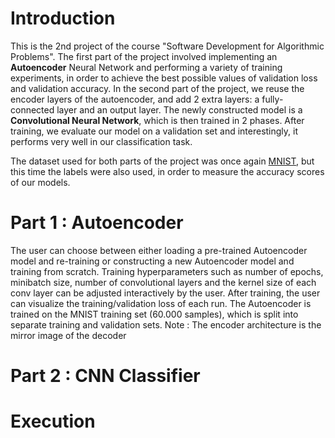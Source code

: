 # Introduction  
This is the 2nd project of the course "Software Development for Algorithmic
Problems". The first part of the project involved implementing an **Autoencoder** Neural Network 
and performing a variety of training experiments, in order to achieve the best
possible values of validation loss and validation accuracy. In the second part
of the project, we reuse the encoder layers of the autoencoder, and add 2 extra layers:
a fully-connected layer and an output layer. The newly constructed model is
a **Convolutional Neural Network**, which is then trained in 2 phases. After
training, we evaluate our model on a validation set and interestingly, it performs very well 
in our classification task.

The dataset used for both parts of the project was once again [MNIST](http://yann.lecun.com/exdb/mnist/), but this time the labels were also used, 
in order to measure the accuracy scores of our models.  

# Part 1 : Autoencoder
The user can choose between either loading a pre-trained Autoencoder model and
re-training or constructing a new Autoencoder model and training from scratch.
Training hyperparameters such as number of epochs, minibatch size, number of
convolutional layers and the kernel size of each conv layer can be adjusted 
interactively by the user. After training, the user can visualize the
training/validation loss of each run. The Autoencoder is trained on the MNIST
training set (60.000 samples), which is split into separate training and validation sets.
Note : The encoder architecture is the mirror image of the decoder


# Part 2 : CNN Classifier


# Execution
